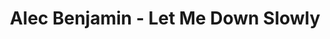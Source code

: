 ---
layout: page
title: Alec Benjamin - Let Me Down Slowly
description: Where is the moment we needed the most?
link: https://www.youtube.com/embed/lhJ-LrmNnW4?si=K0dOv7yoeKLAz39Z
importance: 17
category: [Singing]
---